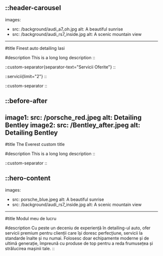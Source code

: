 ::header-carousel
---
images:
  - src: /background/audi_a7_oh.jpg
    alt: A beautiful sunrise
  - src: /background/audi_rs7_inside.jpg
    alt: A scenic mountain view
---
#title
Finest auto detailing Iasi

#description
This is a long long description
::

::custom-separator{separator-text="Servicii Oferite"}
::

::servicii{limit="2"}
::

::custom-separator
::

::before-after
---
image1:
  src: /porsche_red.jpeg
  alt: Detailing Bentley
image2:
  src: /Bentley_after.jpeg
  alt: Detailing Bentley
---
#title
The Everest custom title

#description
This is a long long description
::

::custom-separator
::

::hero-content
---
images:
  - src: porsche_blue.jpeg
    alt: A beautiful sunrise
  - src: /background/audi_rs7_inside.jpg
    alt: A scenic mountain view
---
#title
Modul meu de lucru

#description
Cu peste un deceniu de experiență în detailing-ul auto, ofer servicii premium pentru clienții care își doresc perfecțiune, servicii la standarde înalte și nu numai. Folosesc doar echipamente moderne și de ultimă generație, împreună cu produse de top pentru a reda frumusețea și strălucirea mașinii tale.
::
